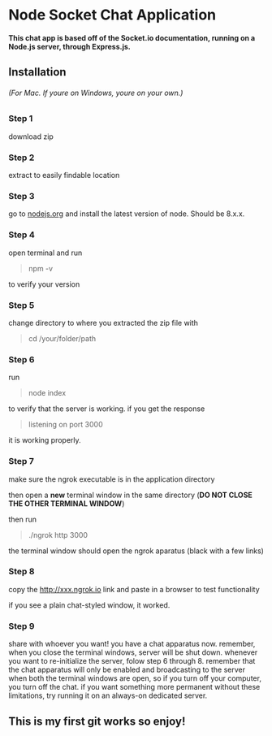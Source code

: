# Node Socket Chat Application

#### This chat app is based off of the Socket.io documentation, running on a Node.js server, through Express.js.

## Installation 

###### (For Mac. If youre on Windows, youre on your own.)

### Step 1

download zip

### Step 2

extract to easily findable location

### Step 3

go to [nodejs.org](nodejs.org) and install the latest version of node. Should be 8.x.x.

### Step 4

open terminal and run

>npm -v

to verify your version

### Step 5

change directory to where you extracted the zip file with

>cd /your/folder/path

### Step 6

run

>node index

to verify that the server is working. if you get the response 

>listening on port 3000

it is working properly. 


### Step 7

make sure the ngrok executable is in the application directory

then open a **new** terminal window in the same directory (**DO NOT CLOSE THE OTHER TERMINAL WINDOW**)

then run

>./ngrok http 3000

the terminal window should open the ngrok aparatus (black with a few links)

### Step 8

copy the http://xxx.ngrok.io link and paste in a browser to test functionality

if you see a plain chat-styled window, it worked.

### Step 9

share with whoever you want! you have a chat apparatus now. remember, when you close the terminal windows, server will be shut down. whenever you want to re-initialize the server, folow step 6 through 8. remember that the chat apparatus will only be enabled and broadcasting to the server when both the terminal windows are open, so if you turn off your computer, you turn off the chat. if you want something more permanent without these limitations, try running it on an always-on dedicated server.

## This is my first git works so enjoy!
